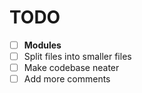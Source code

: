# TODO

- [ ] **Modules**
- [ ] Split files into smaller files
- [ ] Make codebase neater
- [ ] Add more comments
